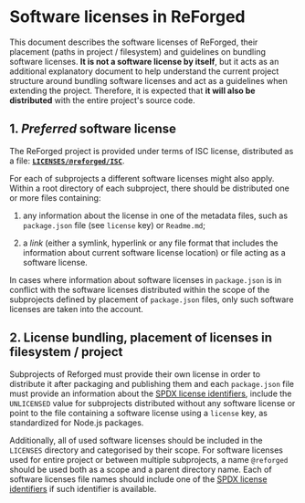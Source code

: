 # Software licenses in ReForged

This document describes the software licenses of ReForged, their
placement (paths in project / filesystem) and guidelines on bundling
software licenses. **It is not a software license by itself**, but it
acts as an additional explanatory document to help understand the
current project structure around bundling software licenses and act
as a guidelines when extending the project. Therefore, it is expected
that **it will also be distributed** with the entire project's source
code.

## 1. *Preferred* software license

The ReForged project is provided under terms of ISC license, distributed
as a file: [**`LICENSES/@reforged/ISC`**](../LICENSES/@reforged/ISC).

For each of subprojects a different software licenses might also apply.
Within a root directory of each subproject, there should be distributed
one or more files containing:

1. any information about the license in one of the metadata files, such
   as `package.json` file (see `license` key) or `Readme.md`;

2. a *link* (either a symlink, hyperlink or any file format that
   includes the information about current software license location) or
   file acting as a software license.

In cases where information about software licenses in `package.json`
is in conflict with the software licenses distributed within the scope
of the subprojects defined by placement of `package.json` files,
only such software licenses are taken into the account.

## 2. License bundling, placement of licenses in filesystem / project

Subprojects of Reforged must provide their own license in order to
distribute it after packaging and publishing them and each
`package.json` file must provide an information about the
[SPDX license identifiers][spdx], include the `UNLICENSED` value for
subprojects distributed without any software license or point to the
file containing a software license using a `license` key, as
standardized for Node.js packages.

Additionally, all of used software licenses should be included in the
`LICENSES` directory and categorised by their scope. For software
licenses used for entire project or between multiple subprojects, a name
`@reforged` should be used both as a scope and a parent directory name.
Each of software licenses file names should include one of the
[SPDX license identifiers][spdx] if such identifier is available.

[spdx]: https://spdx.github.io/spdx-spec/latest/SPDX-license-list/
